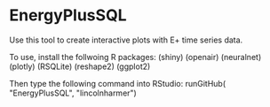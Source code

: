 EnergyPlusSQL
=============

Use this tool to create interactive plots with E+ time series data.

To use, install the follwoing R packages:
(shiny)
(openair)
(neuralnet)
(plotly)
(RSQLite)
(reshape2)
(ggplot2)

Then type the following command into RStudio:
runGitHub( "EnergyPlusSQL", "lincolnharmer")
